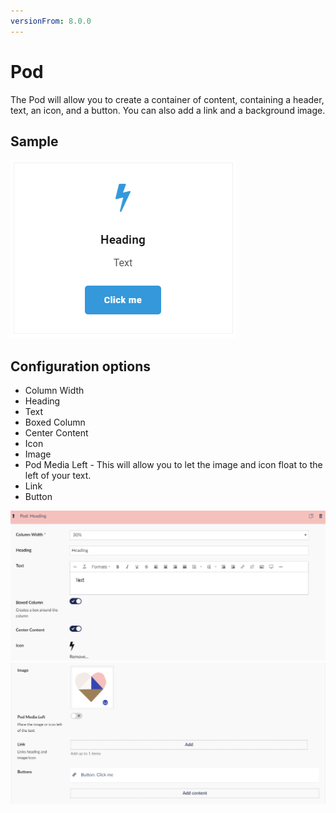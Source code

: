 ```yaml
---
versionFrom: 8.0.0
---
```


# Pod

The Pod will allow you to create a container of content, containing a header, text, an icon, and a button.
You can also add a link and a background image.

## Sample

![Pod Frontend](images/Pod-frontend.png)

## Configuration options

- Column Width
- Heading
- Text
- Boxed Column
- Center Content
- Icon
- Image
- Pod Media Left - This will allow you to let the image and icon float to the left of your text.
- Link
- Button

![Pod Backoffice](images/Pod-backoffice1.png)![Pod Backoffice](images/Pod-backoffice2.png)
